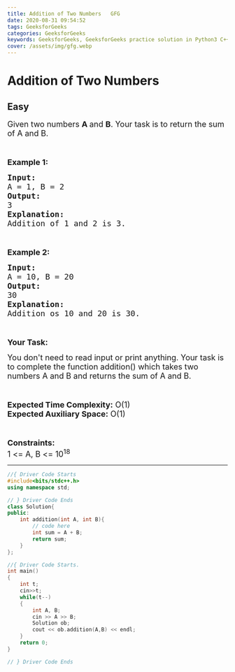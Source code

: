 ```yaml
---
title: Addition of Two Numbers   GFG
date: 2020-08-31 09:54:52
tags: GeeksforGeeks
categories: GeeksforGeeks
keywords: GeeksforGeeks, GeeksforGeeks practice solution in Python3 C++ Java, Addition of Two Numbers - GFG solution
cover: /assets/img/gfg.webp
---
```



# Addition of Two Numbers
## Easy
<div class="problems_problem_content__Xm_eO"><p><span style="font-size:18px">Given two numbers <strong>A&nbsp;</strong>and <strong>B</strong>. Your task is to return the sum of A and B.</span></p>

<p>&nbsp;</p>

<p><span style="font-size:18px"><strong>Example 1:</strong></span></p>

<pre><span style="font-size:18px"><strong>Input:</strong>
A = 1, B = 2
<strong>Output:</strong>
3
<strong>Explanation:</strong>
Addition of 1 and 2 is 3.</span></pre>

<p>&nbsp;</p>

<p><span style="font-size:18px"><strong>Example 2:</strong></span></p>

<pre><span style="font-size:18px"><strong>Input:</strong>
A = 10, B = 20
<strong>Output:</strong>
30
<strong>Explanation:</strong>
Addition os 10 and 20 is 30.</span></pre>

<p>&nbsp;</p>

<p><span style="font-size:18px"><strong>Your Task:</strong></span></p>

<p><span style="font-size:18px">You don't need to read input or print anything. Your task is to complete the function addition() which takes two numbers A and B and returns the sum of A and B.</span></p>

<p>&nbsp;</p>

<p><span style="font-size:18px"><strong>Expected Time Complexity:</strong> O(1)<br>
<strong>Expected Auxiliary Space:</strong> O(1)</span></p>

<p>&nbsp;</p>

<p><span style="font-size:18px"><strong>Constraints:</strong><br>
1 &lt;= A, B&nbsp;&lt;= 10<sup>18</sup></span></p>
</div>

---




```cpp
//{ Driver Code Starts
#include<bits/stdc++.h> 
using namespace std; 

// } Driver Code Ends
class Solution{   
public:
    int addition(int A, int B){
        // code here 
        int sum = A + B;
        return sum;
    }
};

//{ Driver Code Starts.
int main() 
{ 
    int t;
    cin>>t;
    while(t--)
    {
        int A, B;
        cin >> A >> B;
        Solution ob;
        cout << ob.addition(A,B) << endl;
    }
    return 0; 
} 

// } Driver Code Ends
```
